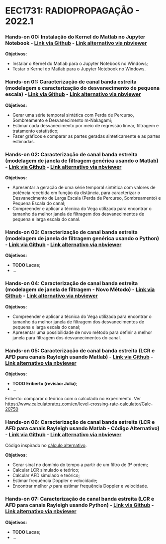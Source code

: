 # EEC1731: RADIOPROPAGAÇÃO - 2022.1

### Hands-on 00: Instalação do Kernel do Matlab no Jupyter Notebook - [Link via Github](https://github.com/vicentesousa/EEC1731/blob/main/codes_2022/kernel_matlab/Kernel_matlab_jn.ipynb)  - [Link alternativo via nbviewer](https://nbviewer.jupyter.org/github.com/vicentesousa/EEC1731/blob/main/codes_2022/kernel_matlab/Kernel_matlab_jn.ipynb)

**Objetivos:**
- Instalar o Kernel do Matlab para o Jupyter Notebook no Windows;
- Testar o Kernel do Matlab para o Jupyter Notebook no Windows.

### Hands-on 01: Caracterização de canal banda estreita (modelagem e caracterização do desvanecimento de pequena escala) - [Link via Github](https://github.com/vicentesousa/EEC1731/blob/main/h01_parte_03.ipynb)  - [Link alternativo via nbviewer](https://nbviewer.jupyter.org/github/vicentesousa/EEC1731/blob/main/h01_parte_03.ipynb)

**Objetivos:**
- Gerar uma série temporal sintética com Perda de Percurso, Sombreamento e Desvanecimento m-Nakagami;
- Estimar cada desvanecimento por meio de regressão linear, filtragem e tratamento estatístico;
- Fazer gráficos e comparar as partes geradas sinteticamente e as partes estimadas.

### Hands-on 02: Caracterização de canal banda estreita (modelagem de janela de filtragem genérica usando o Matlab) - [Link via Github](https://github.com/vicentesousa/EEC1731/blob/main/codes_2022/vega_matlab/find_window_vega.ipynb)  - [Link alternativo via nbviewer](https://nbviewer.jupyter.org/github.com/vicentesousa/EEC1731/blob/main/codes_2022/vega_matlab/find_window_vega.ipynb)

**Objetivos:**
- Apresentar a geração de uma série temporal sintética com valores de potência recebida em função da distância, para caracterizar o Desvanecimento de Larga Escala (Perda de Percurso, Sombreamento) e Pequena Escala do canal;
- Compreender e aplicar a técnica do Vega utilizada para encontrar o tamanho da melhor janela de filtragem dos desvanecimentos de pequena e larga escala do canal.

### Hands-on 03: Caracterização de canal banda estreita (modelagem de janela de filtragem genérica usando o Python) - [Link via Github](https://github.com/vicentesousa/EEC1731/blob/main/h01_parte_03.ipynb)  - [Link alternativo via nbviewer](https://nbviewer.jupyter.org/github/vicentesousa/EEC1731/blob/main/h01_parte_03.ipynb)

**Objetivos:**
- **TODO Lucas**;
- ...


### Hands-on 04: Caracterização de canal banda estreita (modelagem de janela de filtragem - Novo Método) - [Link via Github](https://github.com/vicentesousa/EEC1731/blob/main/h01_parte_03.ipynb)  - [Link alternativo via nbviewer](https://nbviewer.jupyter.org/github/vicentesousa/EEC1731/blob/main/h01_parte_03.ipynb)

**Objetivos:**
- Compreender e aplicar a técnica do Vega utilizada para encontrar o tamanho da melhor janela de filtragem dos desvanecimentos de pequena e larga escala do canal;
- Apresentar uma possibilidade de novo método para definir a melhor janela para filtragem dos desvanecimentos do canal.

### Hands-on 05: Caracterização de canal banda estreita (LCR e AFD para canais Rayleigh usando Matlab) - [Link via Github](https://github.com/vicentesousa/EEC1731/blob/main/h01_parte_03.ipynb)  - [Link alternativo via nbviewer](https://nbviewer.jupyter.org/github/vicentesousa/EEC1731/blob/main/h01_parte_03.ipynb)

**Objetivos:**
- **TODO Eriberto (revisão: Julia)**;
- ...

Eriberto: comparar o teórico com o calculado no experimento. Ver https://www.calculatoratoz.com/en/level-crossing-rate-calculator/Calc-20750

### Hands-on 06: Caracterização de canal banda estreita (LCR e AFD para canais Rayleigh usando Matlab - Código Alternativo) - [Link via Github](https://github.com/vicentesousa/EEC1731/blob/main/codes_2022/LCR_AFD_alternativo/mainLCRandAFD.ipynb)  - [Link alternativo via nbviewer](https://nbviewer.org/github/vicentesousa/EEC1731/blob/main/codes_2022/LCR_AFD_alternativo/mainLCRandAFD.ipynb)

Código inspirado no [cálculo alternativo](https://www.mathworks.com/matlabcentral/fileexchange/54750-level-crossing-rate-lcr-and-average-fade-duration-afd).

**Objetivos:**
- Gerar sinal no domínio do tempo a partir de um filtro de 3ª ordem;
- Calcular LCR simulado e teórico;
- Calcular AFD simulado e teórico;
- Estimar frequência Doppler e velocidade;
- Encontrar melhor $\rho$ para estimar frequência Doppler e velocidade.


### Hands-on 07: Caracterização de canal banda estreita (LCR e AFD para canais Rayleigh usando Python) - [Link via Github](https://github.com/vicentesousa/EEC1731/blob/main/h01_parte_03.ipynb)  - [Link alternativo via nbviewer](https://nbviewer.jupyter.org/github/vicentesousa/EEC1731/blob/main/h01_parte_03.ipynb)

**Objetivos:**
- **TODO Lucas**;
- ...

